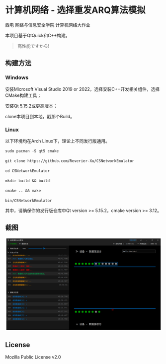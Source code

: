 # 计算机网络 - 选择重发ARQ算法模拟

西电 网络与信息安全学院 计算机网络大作业

本项目基于QtQuick和C++构建。

> 高性能ですから!

## 构建方法

### Windows

安装Microsoft Visual Studio 2019 or 2022，选择安装C++开发相关组件，选择CMake构建工具；

安装Qt 5.15.2或更高版本；

clone本项目到本地，戳那个Build。

### Linux

以下环境均在Arch Linux下，理论上不同发行版通用。

```
sudo pacman -S qt5 cmake

git clone https://github.com/Reverier-Xu/CSNetworkEmulator

cd CSNetworkEmulator

mkdir build && build

cmake .. && make

bin/CSNetworkEmulator

```

其中，请确保你的发行版仓库中Qt version >= 5.15.2，cmake version >= 3.12。

## 截图

![](arts/screenshot.png)

## License

Mozilla Public License v2.0
